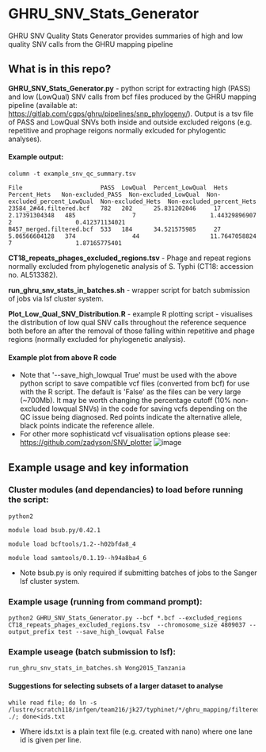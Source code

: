 # GHRU_SNV_Stats_Generator
GHRU SNV Quality Stats Generator provides summaries of high and low quality SNV calls from the GHRU mapping pipeline

## What is in this repo?
**GHRU_SNV_Stats_Generator.py** - python script for extracting high (PASS) and low (LowQual) SNV calls from bcf files produced by the GHRU mapping pipeline (available at: https://gitlab.com/cgps/ghru/pipelines/snp_phylogeny/).  Output is a tsv file of PASS and LowQual SNVs both inside and outside excluded reigons (e.g. repetitive and prophage reigons normally exlcuded for phylogentic analyses).  &nbsp;

#### Example output:
```
column -t example_snv_qc_summary.tsv

File                      PASS  LowQual  Percent_LowQual  Hets  Percent_Hets   Non-excluded_PASS  Non-excluded_LowQual  Non-excluded_percent_LowQual  Non-excluded_Hets  Non-excluded_percent_Hets
23584_2#44.filtered.bcf   782   202      25.831202046     17    2.17391304348   485                7                     1.44329896907                 2                  0.412371134021
B457_merged.filtered.bcf  533   184      34.521575985     27    5.06566604128   374                44                    11.7647058824                 7                  1.87165775401
```

**CT18_repeats_phages_excluded_regions.tsv** - Phage and repeat regions normally excluded from phylogenetic analysis of S. Typhi (CT18: accession no. AL513382).&nbsp;

**run_ghru_snv_stats_in_batches.sh** - wrapper script for batch submission of jobs via lsf cluster system.&nbsp;

**Plot_Low_Qual_SNV_Distribution.R** - example R plotting script - visualises the distribution of low qual SNV calls throughout the reference sequence both before an after the removal of those falling within repetitive and phage regions (normally excluded for phylogenetic analysis).&nbsp;

#### Example plot from above R code
- Note that '--save_high_lowqual True' must be used with the above python script to save compatible vcf files (converted from bcf) for use with the R script. The default is 'False' as the files can be very large (~700Mb).  It may be worth changing the percentage cutoff (10% non-excluded lowqual SNVs) in the code for saving vcfs depending on the QC issue being diagnosed.  Red points indicate the alternative allele, black points indicate the reference allele.
- For other more sophisticatd vcf visualisation options please see: https://github.com/zadyson/SNV_plotter 
![image](https://user-images.githubusercontent.com/8507671/141830554-76c78c17-7d90-427f-9fba-efd2e816455f.png)



## Example usage and key information

### Cluster modules (and dependancies) to load before running the script:

```
python2

module load bsub.py/0.42.1

module load bcftools/1.2--h02bfda8_4

module load samtools/0.1.19--h94a8ba4_6
```
- Note bsub.py is only required if submitting batches of jobs to the Sanger lsf cluster system.  


### Example usage (running from command prompt):
```
python2 GHRU_SNV_Stats_Generator.py --bcf *.bcf --excluded_regions CT18_repeats_phages_excluded_regions.tsv  --chromosome_size 4809037 --output_prefix test --save_high_lowqual False
```

### Example useage (batch submission to lsf):
```
run_ghru_snv_stats_in_batches.sh Wong2015_Tanzania
```

#### Suggestions for selecting subsets of a larger dataset to analyse
```
while read file; do ln -s /lustre/scratch118/infgen/team216/jk27/typhinet/*/ghru_mapping/filtered_bcfs/${file}.filtered.bcf ./; done<ids.txt
```
- Where ids.txt is a plain text file (e.g. created with nano) where one lane id is given per line.
